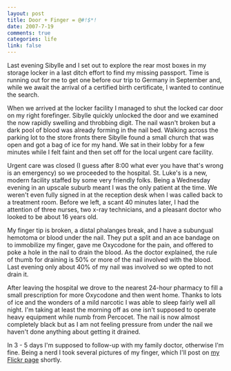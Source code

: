 ```yaml
--- 
layout: post
title: Door + Finger = @#!$*!
date: 2007-7-19
comments: true
categories: life
link: false
---
```

Last evening Sibylle and I set out to explore the rear most boxes in my storage locker in a last ditch effort to find my missing passport.  Time is running out for me to get one before our trip to Germany in September and, while we await the arrival of a certified birth certificate, I wanted to continue the search.

When we arrived at the locker facility I managed to shut the locked car door on my right forefinger.  Sibylle quickly unlocked the door and we examined the now rapidly swelling and throbbing digit.  The nail wasn't broken but a dark pool of blood was already forming in the nail bed.  Walking across the parking lot to the store fronts there Sibylle found a small church that was open and got a bag of ice for my hand.  We sat in their lobby for a few minutes while I felt faint and then set off for the local urgent care facility.

Urgent care was closed (I guess after 8:00 what ever you have that's wrong is an emergency) so we proceeded to the hospital.  St. Luke's is a new, modern facility staffed by some very friendly folks.  Being a Wednesday evening in an upscale suburb meant I was the only patient at the time.  We weren't even fully signed in at the reception desk when I was called back to a treatment room.  Before we left, a scant 40 minutes later, I had the attention of three nurses, two x-ray technicians, and a pleasant doctor who looked to be about 16 years old.

My finger tip is broken, a distal phalanges break, and I have a subungual hemotoma or blood under the nail.  They put a split and an ace bandage on to immobilize my finger, gave me Oxycodone for the pain, and offered to poke a hole in the nail to drain the blood.  As the doctor explained, the rule of thumb for draining is 50% or more of the nail involved with the blood.  Last evening only about 40% of my nail was involved so we opted to not drain it.

After leaving the hospital we drove to the nearest 24-hour pharmacy to fill a small prescription for more Oxycodone and then went home.  Thanks to lots of ice and the wonders of a mild narcotic I was able to sleep fairly well all night.  I'm taking at least the morning off as one isn't supposed to operate heavy equipment while numb from Percocet.  The nail is now almost completely black but as I am not feeling pressure from under the nail we haven't done anything about getting it drained.

In 3 - 5 days I'm supposed to follow-up with my family doctor, otherwise I'm fine.  Being a nerd I took several pictures of my finger, which I'll post on <a href="http://flickr.com/zanshin" title="Flickr">my Flickr page</a> shortly.
